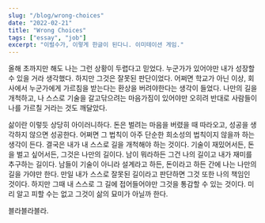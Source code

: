 ```yaml
---
slug: "/blog/wrong-choices"
date: "2022-02-21"
title: "Wrong Choices"
tags: ["essay", "job"]
excerpt: "이럴수가, 이렇게 한글이 된다니. 이미테이션 게임."
---
```


올해 초까지만 해도 나는 그런 상황이 두렵다고 믿었다. 누군가가 있어야만 내가 성장할 수 있을 거라 생각했다. 하지만 그것은 잘못된 판단이었다. 어쩌면 학교가 아닌 이상, 회사에서 누군가에게 가르침을 받는다는 환상을 버려야한다는 생각이 들었다. 나만의 길을 개척하고, 나 스스로 기술을 갈고닦으려는 마음가짐이 있어야만 오히려 반대로 사람들이 나를 가르칠 거라는 것도 깨달았다.

삶이란 이렇듯 상당히 아이러니하다. 돈은 벌려는 마음을 버렸을 때 따라오고, 성공을 생각하지 않으면 성공한다. 어쩌면 그 법칙이 아주 단순한 희소성의 법칙이지 않을까 하는 생각이 든다. 결국은 내가 내 스스로 길을 개척해야 하는 것이다. 기술이 재밌어서든, 돈을 벌고 싶어서든, 그것은 나만의 길이다. 남이 뭐라하든 그건 나의 길이고 내가 재미를 추구하는 길이다. 남들이 기술이 아니라 설계라고 하든, 돈이라고 하든 간에 나는 나만의 길을 가야만 한다. 만일 내가 스스로 잘못된 길이라고 판단하면 그것 또한 나의 책임인 것이다. 하지만 그때 내 스스로 그 길에 접어들어야만 그것을 통감할 수 있는 것이다. 미리 알고 피할 수는 없고 그것이 삶의 묘미가 아닐까 한다.

블라블라블라.
